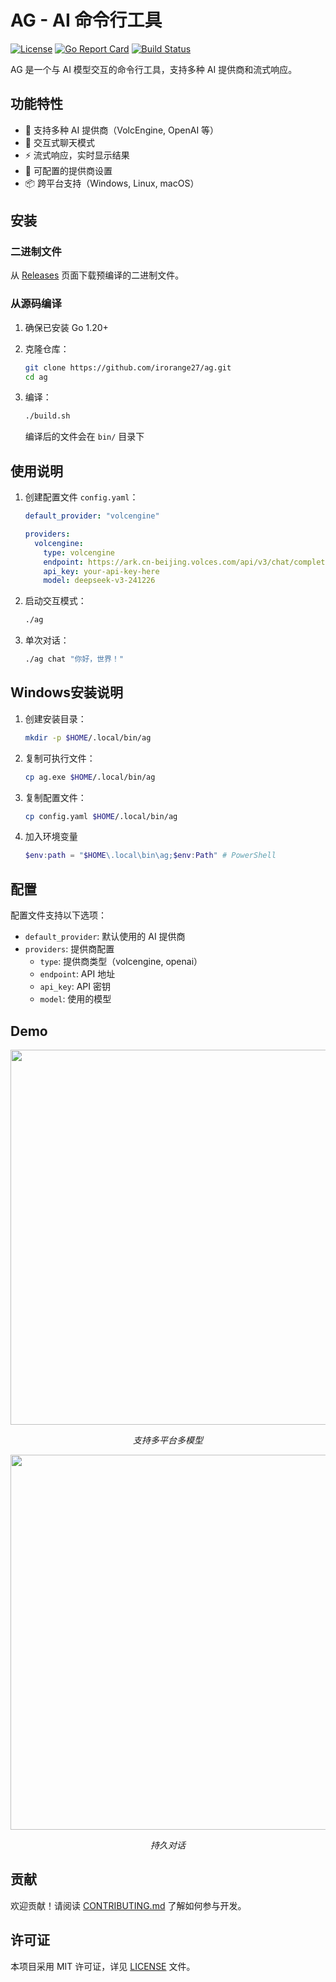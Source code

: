 # AG - AI 命令行工具

[![License](https://img.shields.io/badge/license-MIT-blue.svg)](LICENSE)
[![Go Report Card](https://goreportcard.com/badge/github.com/irorange27/ag)](https://goreportcard.com/report/github.com/irorange27/ag)
[![Build Status](https://github.com/irorange27/ag/actions/workflows/build.yml/badge.svg)](https://github.com/irorange27/ag/actions)

AG 是一个与 AI 模型交互的命令行工具，支持多种 AI 提供商和流式响应。

## 功能特性

- 🚀 支持多种 AI 提供商（VolcEngine, OpenAI 等）
- 💬 交互式聊天模式
- ⚡ 流式响应，实时显示结果
- 🔧 可配置的提供商设置
- 📦 跨平台支持（Windows, Linux, macOS）

## 安装

### 二进制文件

从 [Releases](https://github.com/irorange27/ag/releases) 页面下载预编译的二进制文件。

### 从源码编译

1. 确保已安装 Go 1.20+
2. 克隆仓库：

   ```bash
   git clone https://github.com/irorange27/ag.git
   cd ag
   ```

3. 编译：

   ```bash
   ./build.sh
   ```

   编译后的文件会在 `bin/` 目录下


## 使用说明

1. 创建配置文件 `config.yaml`：

   ```yaml
   default_provider: "volcengine"
   
   providers:
     volcengine:
       type: volcengine
       endpoint: https://ark.cn-beijing.volces.com/api/v3/chat/completions
       api_key: your-api-key-here
       model: deepseek-v3-241226
   ```

2. 启动交互模式：

   ```bash
   ./ag
   ```

3. 单次对话：

   ```bash
   ./ag chat "你好，世界！"
   ```

## Windows安装说明

1. 创建安装目录：

   ```bash
   mkdir -p $HOME/.local/bin/ag
   ```

2. 复制可执行文件：

   ```bash
   cp ag.exe $HOME/.local/bin/ag
   ```

3. 复制配置文件：

   ```bash
   cp config.yaml $HOME/.local/bin/ag
   ```

4. 加入环境变量

   ```powershell
   $env:path = "$HOME\.local\bin\ag;$env:Path" # PowerShell
   ```

## 配置

配置文件支持以下选项：

- `default_provider`: 默认使用的 AI 提供商
- `providers`: 提供商配置
  - `type`: 提供商类型（volcengine, openai）
  - `endpoint`: API 地址
  - `api_key`: API 密钥
  - `model`: 使用的模型

## Demo

<div align='center'>
   
<img src="https://github.com/user-attachments/assets/c8ba1d89-4c95-4976-9a9b-c61a2093d196" width=600>

_支持多平台多模型_

<img src="https://github.com/user-attachments/assets/b9087b54-7e75-48df-9cc6-90948c316a34" width=600>

_持久对话_

</div>

## 贡献

欢迎贡献！请阅读 [CONTRIBUTING.md](CONTRIBUTING.md) 了解如何参与开发。

## 许可证

本项目采用 MIT 许可证，详见 [LICENSE](LICENSE) 文件。
